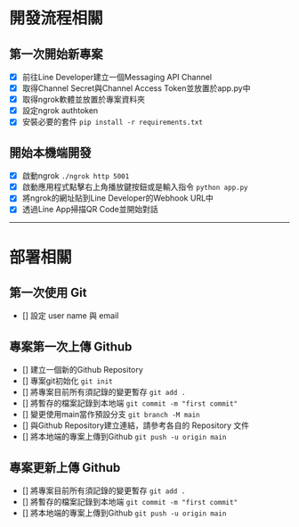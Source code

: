# 開發流程相關

## 第一次開始新專案

- [x] 前往Line Developer建立一個Messaging API Channel
- [x] 取得Channel Secret與Channel Access Token並放置於app.py中
- [x] 取得ngrok軟體並放置於專案資料夾
- [x] 設定ngrok authtoken
- [x] 安裝必要的套件 `pip install -r requirements.txt`

## 開始本機端開發

- [x] 啟動ngrok `./ngrok http 5001`
- [x] 啟動應用程式點擊右上角播放鍵按鈕或是輸入指令 `python app.py`
- [x] 將ngrok的網址貼到Line Developer的Webhook URL中
- [x] 透過Line App掃描QR Code並開始對話

----

# 部署相關

## 第一次使用 Git

- [] 設定 user name 與 email

## 專案第一次上傳 Github

- [] 建立一個新的Github Repository
- [] 專案git初始化 `git init`
- [] 將專案目前所有須記錄的變更暫存 `git add .`
- [] 將暫存的檔案記錄到本地端 `git commit -m "first commit"`
- [] 變更使用main當作預設分支 `git branch -M main`
- [] 與Github Repository建立連結，請參考各自的 Repository 文件
- [] 將本地端的專案上傳到Github `git push -u origin main`

## 專案更新上傳 Github

- [] 將專案目前所有須記錄的變更暫存 `git add .`
- [] 將暫存的檔案記錄到本地端 `git commit -m "first commit"`
- [] 將本地端的專案上傳到Github `git push -u origin main`